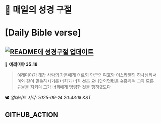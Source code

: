 # 🙏 매일의 성경 구절
# [Daily Bible verse]
## [![README에 성경구절 업데이트](https://github.com/DONGSUKA/first_test/actions/workflows/update-readme-bible.yml/badge.svg)](https://github.com/DONGSUKA/first_test/actions/workflows/update-readme-bible.yml)
<!-- START_BIBLE_VERSE -->
📖 **예레미야 35:18**
> 예레미야가 레갑 사람의 가문에게 이르되 만군의 여호와 이스라엘의 하나님께서 이와 같이 말씀하시기를 너희가 너희 선조 요나답의명령을 순종하여 그의 모든 규율을 지키며 그가 너희에게 명령한 것을 행하였도다

🕊️ _업데이트 시각: 2025-09-24 20:43:19 KST_
  <!-- END_BIBLE_VERSE -->
## GITHUB_ACTION
